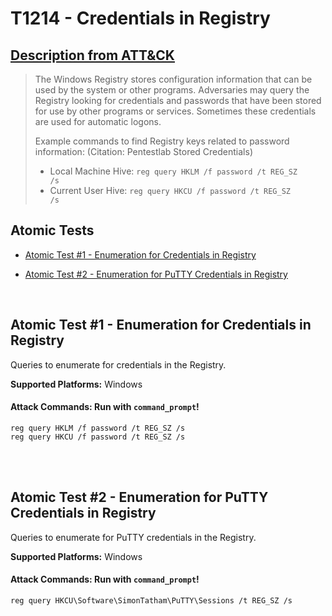 # T1214 - Credentials in Registry
## [Description from ATT&CK](https://attack.mitre.org/wiki/Technique/T1214)
<blockquote>The Windows Registry stores configuration information that can be used by the system or other programs. Adversaries may query the Registry looking for credentials and passwords that have been stored for use by other programs or services. Sometimes these credentials are used for automatic logons.

Example commands to find Registry keys related to password information: (Citation: Pentestlab Stored Credentials)

* Local Machine Hive: <code>reg query HKLM /f password /t REG_SZ /s</code>
* Current User Hive: <code>reg query HKCU /f password /t REG_SZ /s</code></blockquote>

## Atomic Tests

- [Atomic Test #1 - Enumeration for Credentials in Registry](#atomic-test-1---enumeration-for-credentials-in-registry)

- [Atomic Test #2 - Enumeration for PuTTY Credentials in Registry](#atomic-test-2---enumeration-for-putty-credentials-in-registry)


<br/>

## Atomic Test #1 - Enumeration for Credentials in Registry
Queries to enumerate for credentials in the Registry.

**Supported Platforms:** Windows





#### Attack Commands: Run with `command_prompt`! 
```
reg query HKLM /f password /t REG_SZ /s
reg query HKCU /f password /t REG_SZ /s
```






<br/>
<br/>

## Atomic Test #2 - Enumeration for PuTTY Credentials in Registry
Queries to enumerate for PuTTY credentials in the Registry.

**Supported Platforms:** Windows





#### Attack Commands: Run with `command_prompt`! 
```
reg query HKCU\Software\SimonTatham\PuTTY\Sessions /t REG_SZ /s
```






<br/>
